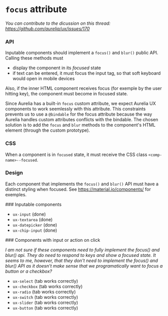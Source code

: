 # `focus` attribute

*You can contribute to the dicussion on this thread: https://github.com/aurelia/ux/issues/170*

### API

Inputable components should implement a `focus()` and `blur()` public API. Calling these methods must

* display the component in its *focused* state
* if text can be entered, it must focus the input tag, so that soft keyboard would open in mobile devices

Also, if the inner HTML component receives focus (for exemple by the user hitting <TAB> key), the component must become in focused state.

Since Aurelia has a built-in `focus` custom attribute, we expect Aurelia UX components to work seemlessly with this attribute. This constraints prevents us to use a `@bindable` for the focus attribute because the way Aurelia handles custom attributes conflicts with the bindable. The chosen solution is to add the `focus` and `blur` methods to the component's HTML element (through the custom prototype).

### CSS

When a component is in `focused` state, it must receive the CSS class `<comp-name>--focused`.

### Design

Each component that implements the `focus()` and `blur()` API must have a distinct styling when focused. See https://material.io/components/ for exemples.

### Inputable components

* `ux-input` (done)
* `ux-textarea` (done)
* `ux-datepicker` (done)
* `ux-chip-input` (done)

### Components with input or action on click

*I am not sure if these components need to fully implement the focus() and blur() api. They do need to respond to <tab> keys and show a focused state. It seems to me, however, that they don't need to implement the focus() and blur() API as it doesn't make sense that we programatically want to focus a button or a checkbox?*

* `ux-select` (tab works correctly)
* `ux-checkbox` (tab works correctly)
* `ux-radio` (tab works correctly)
* `ux-switch` (tab works correctly)
* `ux-slider` (tab works correctly)
* `ux-button` (tab works correctly)
